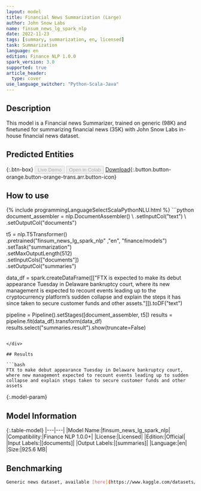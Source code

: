 ```yaml
---
layout: model
title: Financial News Summarization (Large)
author: John Snow Labs
name: finsum_news_lg_spark_nlp
date: 2022-11-23
tags: [summary, summarization, en, licensed]
task: Summarization
language: en
edition: Finance NLP 1.0.0
spark_version: 3.0
supported: true
article_header:
  type: cover
use_language_switcher: "Python-Scala-Java"
---
```


## Description

This model is a Financial news Summarizer, trained on generic (98K) and finetuned for summarizing financial news (35K) with John Snow Labs in-house financial news dataset.

## Predicted Entities



{:.btn-box}
<button class="button button-orange" disabled>Live Demo</button>
<button class="button button-orange" disabled>Open in Colab</button>
[Download](https://s3.amazonaws.com/auxdata.johnsnowlabs.com/finance/models/finsum_news_lg_spark_nlp_en_1.0.0_3.0_1669209967175.zip){:.button.button-orange.button-orange-trans.arr.button-icon}

## How to use



<div class="tabs-box" markdown="1">
{% include programmingLanguageSelectScalaPythonNLU.html %}
```python
document_assembler = nlp.DocumentAssembler() \
    .setInputCol("text") \
    .setOutputCol("documents")

t5 = nlp.T5Transformer() \
    .pretrained("finsum_news_lg_spark_nlp" ,"en", "finance/models") \
    .setTask("summarization")\
    .setMaxOutputLength(512)\
    .setInputCols(["documents"]) \
    .setOutputCol("summaries")

data_df = spark.createDataFrame([["FTX is expected to make its debut appearance Tuesday in Delaware bankruptcy court, where its new management is expected to recount events leading up to the cryptocurrency platform’s sudden collapse and explain the steps it has since taken to secure customer funds and other assets."]]).toDF("text")

pipeline = Pipeline().setStages([document_assembler, t5])
results = pipeline.fit(data_df).transform(data_df)
results.select("summaries.result").show(truncate=False)
```

</div>

## Results

```bash
FTX to make debut appearance Tuesday in Delaware bankruptcy court, where new management expected to recount events leading up to sudden collapse and explain steps taken to secure customer funds and other assets
```

{:.model-param}
## Model Information

{:.table-model}
|---|---|
|Model Name:|finsum_news_lg_spark_nlp|
|Compatibility:|Finance NLP 1.0.0+|
|License:|Licensed|
|Edition:|Official|
|Input Labels:|[documents]|
|Output Labels:|[summaries]|
|Language:|en|
|Size:|925.6 MB|

## Benchmarking

```bash
Generic news dataset, available [here](https://www.kaggle.com/datasets/sunnysai12345/news-summary) and finetuned with John Snow Labs in-house summarized articles.
```

